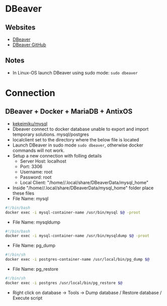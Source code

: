 # DBeaver

## Websites
* [DBeaver](https://dbeaver.io/)
* [DBeaver GitHub](https://github.com/dbeaver/dbeaver)

## Notes
* In Linux-OS launch DBeaver using sudo mode: `sudo dbeaver`

# Connection

## DBeaver + Docker + MariaDB + AntixOS

* [kekeimiku/mysql](https://gist.github.com/kekeimiku/e1da488d96727789de88332499a51d57)
* Dbeaver connect to docker database unable to export and import temporary solutions. mysql/postgres
* localclient set to the directory where the below file is located
* Launch DBeaver in sudo mode `sudo dbeaver`, otherwise docker commands will not work.
* Setup a new connection with folling details
  * Server Host: localhost
  * Port: 3306
  * Username: root
  * Password: root
  * Local Client: "/home/<user-name>/.local/share/DBeaverData/mysql_home"
* Inside "/home/<user-name>/.local/share/DBeaverData/mysql_home" folder place these files
* File Name: mysql
```bash
#!/bin/bash
docker exec -i mysql-container-name /usr/bin/mysql $@ -proot
```
* File Name: mysqldump
```bash
#!/bin/bash
docker exec -i mysql-container-name /usr/bin/mysqldump $@ -proot
```
* File Name: pg_dump
```bash
#!/bin/sh
docker exec -i postgres-container-name /usr/local/bin/pg_dump $@
```
* File Name: pg_restore
```bash
#!/bin/sh
docker exec -i postgres /usr/local/bin/pg_restore $@
```
* Right click on database -> Tools -> Dump database / Restore database / Execute script
